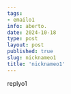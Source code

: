 ```yaml
---
tags:
- emailo1
info: aberto.
date: 2024-10-18
type: post
layout: post
published: true
slug: nicknameo1
title: 'nicknameo1'
---
```

replyo1